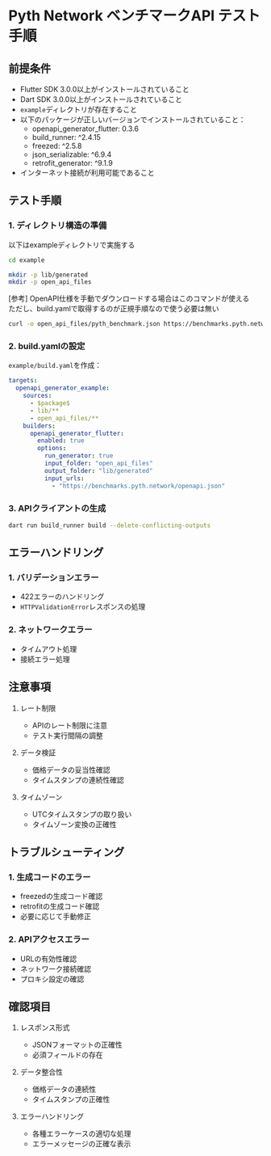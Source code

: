 # Pyth Network ベンチマークAPI テスト手順

## 前提条件

- Flutter SDK 3.0.0以上がインストールされていること
- Dart SDK 3.0.0以上がインストールされていること
- `example`ディレクトリが存在すること
- 以下のパッケージが正しいバージョンでインストールされていること：
  - openapi_generator_flutter: 0.3.6
  - build_runner: ^2.4.15
  - freezed: ^2.5.8
  - json_serializable: ^6.9.4
  - retrofit_generator: ^9.1.9
- インターネット接続が利用可能であること

## テスト手順

### 1. ディレクトリ構造の準備

以下はexampleディレクトリで実施する

```bash
cd example
```

```bash
mkdir -p lib/generated
mkdir -p open_api_files
```

[参考] OpenAPI仕様を手動でダウンロードする場合はこのコマンドが使える  
ただし、build.yamlで取得するのが正規手順なので使う必要は無い

```bash
curl -o open_api_files/pyth_benchmark.json https://benchmarks.pyth.network/openapi.json
```

### 2. build.yamlの設定

`example/build.yaml`を作成：

```yaml
targets:
  openapi_generator_example:
    sources:
      - $package$
      - lib/**
      - open_api_files/**
    builders:
      openapi_generator_flutter:
        enabled: true
        options:
          run_generator: true
          input_folder: "open_api_files"
          output_folder: "lib/generated"
          input_urls:
            - "https://benchmarks.pyth.network/openapi.json"
```

### 3. APIクライアントの生成

```bash
dart run build_runner build --delete-conflicting-outputs
```

## エラーハンドリング

### 1. バリデーションエラー

- 422エラーのハンドリング
- `HTTPValidationError`レスポンスの処理

### 2. ネットワークエラー

- タイムアウト処理
- 接続エラー処理

## 注意事項

1. レート制限
   - APIのレート制限に注意
   - テスト実行間隔の調整

2. データ検証
   - 価格データの妥当性確認
   - タイムスタンプの連続性確認

3. タイムゾーン
   - UTCタイムスタンプの取り扱い
   - タイムゾーン変換の正確性

## トラブルシューティング

### 1. 生成コードのエラー

- freezedの生成コード確認
- retrofitの生成コード確認
- 必要に応じて手動修正

### 2. APIアクセスエラー

- URLの有効性確認
- ネットワーク接続確認
- プロキシ設定の確認

## 確認項目

1. レスポンス形式
   - JSONフォーマットの正確性
   - 必須フィールドの存在

2. データ整合性
   - 価格データの連続性
   - タイムスタンプの正確性

3. エラーハンドリング
   - 各種エラーケースの適切な処理
   - エラーメッセージの正確な表示
